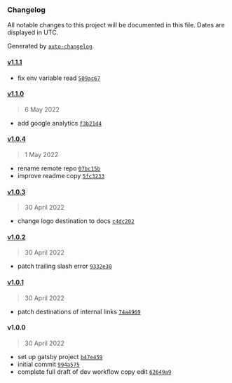### Changelog

All notable changes to this project will be documented in this file. Dates are displayed in UTC.

Generated by [`auto-changelog`](https://github.com/CookPete/auto-changelog).

#### [v1.1.1](https://github.com/hats-dev/hats-dev-web-app/compare/v1.1.0...v1.1.1)

- fix env variable read [`509ac67`](https://github.com/hats-dev/hats-dev-web-app/commit/509ac6713f428a95aae488f36cf4f09b42970f92)

#### [v1.1.0](https://github.com/hats-dev/hats-dev-web-app/compare/v1.0.4...v1.1.0)

> 6 May 2022

- add google analytics [`f3b21d4`](https://github.com/hats-dev/hats-dev-web-app/commit/f3b21d4892105be89802826ffcbf5415e018f988)

#### [v1.0.4](https://github.com/hats-dev/hats-dev-web-app/compare/v1.0.3...v1.0.4)

> 1 May 2022

- rename remote repo [`07bc15b`](https://github.com/hats-dev/hats-dev-web-app/commit/07bc15b74278be66a4a7bf84bd4945462e5c7a5f)
- improve readme copy [`5fc3233`](https://github.com/hats-dev/hats-dev-web-app/commit/5fc3233bf073128e5b7454b450ab0b8582e7a0aa)

#### [v1.0.3](https://github.com/hats-dev/hats-dev-web-app/compare/v1.0.2...v1.0.3)

> 30 April 2022

- change logo destination to docs [`c4dc202`](https://github.com/hats-dev/hats-dev-web-app/commit/c4dc202e51aef6bf1e95dc743b73d6a4bfc260d2)

#### [v1.0.2](https://github.com/hats-dev/hats-dev-web-app/compare/v1.0.1...v1.0.2)

> 30 April 2022

- patch trailing slash error [`9332e30`](https://github.com/hats-dev/hats-dev-web-app/commit/9332e305ba24cdb3ca4a293b1690f4cff14b7904)

#### [v1.0.1](https://github.com/hats-dev/hats-dev-web-app/compare/v1.0.0...v1.0.1)

> 30 April 2022

- patch destinations of internal links [`74a4969`](https://github.com/hats-dev/hats-dev-web-app/commit/74a49697a4da21750ebb5ece6311575dbeef49ea)

#### v1.0.0

> 30 April 2022

- set up gatsby project [`b47e459`](https://github.com/hats-dev/hats-dev-web-app/commit/b47e459bec73010df6415a511767cea0d8670de2)
- initial commit [`994a575`](https://github.com/hats-dev/hats-dev-web-app/commit/994a5750b71862ab821e86d463448bbec139979d)
- complete full draft of dev workflow copy edit [`62649a9`](https://github.com/hats-dev/hats-dev-web-app/commit/62649a9a2098766290c25558ba3af5082fdcdc9b)

